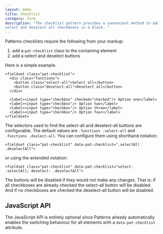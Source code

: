 ```yaml
---
layout: demo
title: Checklist
category: form
description: "The checklist pattern provides a convenient method to add options to
select and deselect all checkboxes in a block. "
---
```


Patterns checklists require the following from your markup:

1.  add a `pat-checklist` class to the containing element
2.  add a select and deselect buttons

Here is a simple example.

    <fieldset class="pat-checklist">
      <div class="functions">
        <button class="select-all">Select all</button>
        <button class="deselect-all">Deselect all</button>
      </div>

      <label><input type="checkbox" checked="checked"/> Option one</label>
      <label><input type="checkbox"/> Option two</label>
      <label><input type="checkbox"/> Option three</label>
      <label><input type="checkbox"/> Option four</label>
    </fieldset>

The selectors used to find the select-all and deselect-all buttons are
configurable. The default values are `.functions .select-all` and
`.functions .dselect-all`. You can configure them using shorthand
notation:

    <fieldset class="pat-checklist" data-pat-checklist=".selectAll .deselectAll">

or using the extended notation:

    <fieldset class="pat-checklist" data-pat-checklist="select: .selectAll; deselect: .deselectAll">

The buttons will be disabled if they would not make any changes. That
is: if all checkboxes are already checked the select-all button will be
disabled. And if no checkboxes are checked the deselect-all button will
be disabled.

## JavaScript API

The JavaScript API is entirely optional since Patterns already
automatically enables the switching behaviour for all elements with a
`data-pat-checklist` attribute.